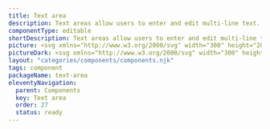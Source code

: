 ```yaml
---
title: Text area
description: Text areas allow users to enter and edit multi-line text. They typically appear in forms.
componentType: editable
shortDescription: Text areas allow users to enter and edit multi-line text.
picture: <svg xmlns="http://www.w3.org/2000/svg" width="300" height="200" fill="none" aria-labelledby="textareaTitle textareaDesc" role="img"><title id="textareaTitle">Illustration of textarea component.</title><desc id="textareaDesc">An illustrated textarea component representing textarea component card.</desc><path fill="#36F" fill-opacity=".04" d="M256.864 56H43.136c-.628 0-1.136.7-1.136 1.565v84.87c0 .864.508 1.565 1.136 1.565h213.728c.628 0 1.136-.701 1.136-1.565v-84.87c0-.864-.508-1.565-1.136-1.565Z"/><path stroke="#36F" stroke-width="2" d="M256.864 56H43.136c-.628 0-1.136.7-1.136 1.565v84.87c0 .864.508 1.565 1.136 1.565h213.728c.628 0 1.136-.701 1.136-1.565v-84.87c0-.864-.508-1.565-1.136-1.565Z"/><path fill="#222" d="M59.625 83.511v-10.73H56V71.5h8.788v1.282h-3.625v10.73h-1.538ZM69.196 83.731a4.308 4.308 0 0 1-2.16-.55 4.077 4.077 0 0 1-1.539-1.61c-.378-.696-.567-1.526-.567-2.49 0-.977.189-1.813.567-2.51.39-.695.891-1.232 1.502-1.61a3.593 3.593 0 0 1 1.922-.568c1.135 0 2.008.378 2.618 1.135.623.757.934 1.77.934 3.04 0 .158-.006.317-.018.476 0 .146-.013.274-.037.384h-6.005c.06.94.354 1.69.879 2.252.537.562 1.232.842 2.087.842.427 0 .818-.06 1.172-.183a5.519 5.519 0 0 0 1.043-.512l.531.989a6.79 6.79 0 0 1-1.3.64c-.476.183-1.019.275-1.63.275Zm-2.802-5.383h4.76c0-.903-.194-1.587-.585-2.05-.379-.477-.916-.715-1.611-.715-.623 0-1.184.244-1.685.733-.488.476-.78 1.153-.879 2.032ZM73.302 83.511l2.91-4.65-2.69-4.248h1.629l1.19 1.959c.134.232.275.476.421.732.147.257.299.507.458.75h.073c.134-.243.268-.493.403-.75.134-.256.268-.5.403-.732l1.08-1.96h1.574l-2.691 4.413 2.893 4.486h-1.63l-1.3-2.069-.476-.805a17.131 17.131 0 0 0-.494-.788h-.073c-.159.257-.312.52-.458.788-.147.256-.293.525-.44.805l-1.208 2.07h-1.574ZM85.072 83.731c-.952 0-1.617-.275-1.996-.824-.366-.55-.549-1.263-.549-2.142v-4.926h-1.318v-1.135l1.391-.091.183-2.49h1.264v2.49h2.398v1.226h-2.398v4.944c0 .55.097.977.293 1.282.207.293.567.44 1.08.44.159 0 .33-.025.513-.074l.494-.165.293 1.135a6.366 6.366 0 0 1-.806.22c-.28.073-.561.11-.842.11ZM94.338 76.792l-.568 1.83h3.607l-.567-1.83a74.216 74.216 0 0 1-.623-1.996c-.195-.672-.39-1.355-.586-2.05h-.073a82.74 82.74 0 0 1-.568 2.05c-.195.659-.402 1.324-.622 1.996Zm-3.662 6.72L94.741 71.5h1.72l4.065 12.011h-1.63l-1.134-3.662h-4.376l-1.154 3.662h-1.556ZM102.081 83.511v-8.898h1.245l.129 1.61h.055c.305-.56.677-1.006 1.116-1.336.44-.33.91-.494 1.41-.494.354 0 .672.061.952.183l-.293 1.318a3.34 3.34 0 0 0-.402-.11 2.402 2.402 0 0 0-.458-.036c-.379 0-.775.152-1.19.458-.403.305-.757.836-1.062 1.593v5.712h-1.502ZM111.857 83.731a4.31 4.31 0 0 1-2.161-.55 4.081 4.081 0 0 1-1.538-1.61c-.378-.696-.567-1.526-.567-2.49 0-.977.189-1.813.567-2.51.391-.695.891-1.232 1.502-1.61a3.592 3.592 0 0 1 1.922-.568c1.135 0 2.008.378 2.618 1.135.623.757.934 1.77.934 3.04 0 .158-.006.317-.018.476 0 .146-.012.274-.037.384h-6.005c.061.94.354 1.69.879 2.252.537.562 1.233.842 2.087.842.427 0 .818-.06 1.172-.183a5.499 5.499 0 0 0 1.043-.512l.531.989a6.756 6.756 0 0 1-1.3.64c-.476.183-1.019.275-1.629.275Zm-2.801-5.383h4.76c0-.903-.195-1.587-.586-2.05-.378-.477-.915-.715-1.611-.715-.623 0-1.184.244-1.685.733-.488.476-.781 1.153-.878 2.032ZM119.133 83.731c-.744 0-1.367-.22-1.867-.66-.489-.45-.733-1.073-.733-1.867 0-.976.434-1.72 1.3-2.234.879-.525 2.264-.89 4.156-1.098 0-.379-.055-.739-.164-1.08a1.55 1.55 0 0 0-.55-.824c-.256-.22-.628-.33-1.117-.33-.512 0-.994.098-1.446.293a7.04 7.04 0 0 0-1.208.66l-.586-1.044a9.223 9.223 0 0 1 1.519-.77 5.058 5.058 0 0 1 1.978-.384c1.086 0 1.873.336 2.362 1.007.488.66.732 1.544.732 2.655v5.456h-1.245l-.128-1.062h-.055c-.415.342-.873.641-1.373.898a3.337 3.337 0 0 1-1.575.384Zm.44-1.209c.427 0 .83-.103 1.208-.31a6.79 6.79 0 0 0 1.208-.88v-2.471c-1.477.183-2.514.457-3.112.823-.586.367-.879.837-.879 1.41 0 .5.153.867.458 1.099.305.22.677.33 1.117.33Z"/></svg>
pictureDark: <svg xmlns="http://www.w3.org/2000/svg" width="300" height="200" fill="none" aria-labelledby="textareaDarkTitle textareaDarkDesc" role="img"><title id="textareaDarkTitle">Illustration of textarea component.</title><desc id="textareaDarkDesc">An illustrated textarea component representing textarea component card.</desc><path fill="#36F" fill-opacity=".08" d="M256.864 56H43.136c-.628 0-1.136.7-1.136 1.565v84.87c0 .864.508 1.565 1.136 1.565h213.728c.628 0 1.136-.701 1.136-1.565v-84.87c0-.864-.508-1.565-1.136-1.565Z"/><path stroke="#5985FF" stroke-width="2" d="M256.864 56H43.136c-.628 0-1.136.7-1.136 1.565v84.87c0 .864.508 1.565 1.136 1.565h213.728c.628 0 1.136-.701 1.136-1.565v-84.87c0-.864-.508-1.565-1.136-1.565Z"/><path fill="#F4F4F4" d="M59.625 83.511v-10.73H56V71.5h8.788v1.282h-3.625v10.73h-1.538ZM69.196 83.731a4.308 4.308 0 0 1-2.16-.55 4.077 4.077 0 0 1-1.539-1.61c-.378-.696-.567-1.526-.567-2.49 0-.977.189-1.813.567-2.51.39-.695.891-1.232 1.502-1.61a3.593 3.593 0 0 1 1.922-.568c1.135 0 2.008.378 2.618 1.135.623.757.934 1.77.934 3.04 0 .158-.006.317-.018.476 0 .146-.013.274-.037.384h-6.005c.06.94.354 1.69.879 2.252.537.562 1.232.842 2.087.842.427 0 .818-.06 1.172-.183a5.519 5.519 0 0 0 1.043-.512l.531.989a6.79 6.79 0 0 1-1.3.64c-.476.183-1.019.275-1.63.275Zm-2.802-5.383h4.76c0-.903-.194-1.587-.585-2.05-.379-.477-.916-.715-1.611-.715-.623 0-1.184.244-1.685.733-.488.476-.78 1.153-.879 2.032ZM73.302 83.511l2.91-4.65-2.69-4.248h1.629l1.19 1.959c.134.232.275.476.421.732.147.257.299.507.458.75h.073c.134-.243.268-.493.403-.75.134-.256.268-.5.403-.732l1.08-1.96h1.574l-2.691 4.413 2.893 4.486h-1.63l-1.3-2.069-.476-.805a17.131 17.131 0 0 0-.494-.788h-.073c-.159.257-.312.52-.458.788-.147.256-.293.525-.44.805l-1.208 2.07h-1.574ZM85.072 83.731c-.952 0-1.617-.275-1.996-.824-.366-.55-.549-1.263-.549-2.142v-4.926h-1.318v-1.135l1.391-.091.183-2.49h1.264v2.49h2.398v1.226h-2.398v4.944c0 .55.097.977.293 1.282.207.293.567.44 1.08.44.159 0 .33-.025.513-.074l.494-.165.293 1.135a6.366 6.366 0 0 1-.806.22c-.28.073-.561.11-.842.11ZM94.338 76.792l-.568 1.83h3.607l-.567-1.83a74.216 74.216 0 0 1-.623-1.996c-.195-.672-.39-1.355-.586-2.05h-.073a82.74 82.74 0 0 1-.568 2.05c-.195.659-.402 1.324-.622 1.996Zm-3.662 6.72L94.741 71.5h1.72l4.065 12.011h-1.63l-1.134-3.662h-4.376l-1.154 3.662h-1.556ZM102.081 83.511v-8.898h1.245l.129 1.61h.055c.305-.56.677-1.006 1.116-1.336.44-.33.91-.494 1.41-.494.354 0 .672.061.952.183l-.293 1.318a3.34 3.34 0 0 0-.402-.11 2.402 2.402 0 0 0-.458-.036c-.379 0-.775.152-1.19.458-.403.305-.757.836-1.062 1.593v5.712h-1.502ZM111.857 83.731a4.31 4.31 0 0 1-2.161-.55 4.081 4.081 0 0 1-1.538-1.61c-.378-.696-.567-1.526-.567-2.49 0-.977.189-1.813.567-2.51.391-.695.891-1.232 1.502-1.61a3.592 3.592 0 0 1 1.922-.568c1.135 0 2.008.378 2.618 1.135.623.757.934 1.77.934 3.04 0 .158-.006.317-.018.476 0 .146-.012.274-.037.384h-6.005c.061.94.354 1.69.879 2.252.537.562 1.233.842 2.087.842.427 0 .818-.06 1.172-.183a5.499 5.499 0 0 0 1.043-.512l.531.989a6.756 6.756 0 0 1-1.3.64c-.476.183-1.019.275-1.629.275Zm-2.801-5.383h4.76c0-.903-.195-1.587-.586-2.05-.378-.477-.915-.715-1.611-.715-.623 0-1.184.244-1.685.733-.488.476-.781 1.153-.878 2.032ZM119.133 83.731c-.744 0-1.367-.22-1.867-.66-.489-.45-.733-1.073-.733-1.867 0-.976.434-1.72 1.3-2.234.879-.525 2.264-.89 4.156-1.098 0-.379-.055-.739-.164-1.08a1.55 1.55 0 0 0-.55-.824c-.256-.22-.628-.33-1.117-.33-.512 0-.994.098-1.446.293a7.04 7.04 0 0 0-1.208.66l-.586-1.044a9.223 9.223 0 0 1 1.519-.77 5.058 5.058 0 0 1 1.978-.384c1.086 0 1.873.336 2.362 1.007.488.66.732 1.544.732 2.655v5.456h-1.245l-.128-1.062h-.055c-.415.342-.873.641-1.373.898a3.337 3.337 0 0 1-1.575.384Zm.44-1.209c.427 0 .83-.103 1.208-.31a6.79 6.79 0 0 0 1.208-.88v-2.471c-1.477.183-2.514.457-3.112.823-.586.367-.879.837-.879 1.41 0 .5.153.867.458 1.099.305.22.677.33 1.117.33Z"/></svg>
layout: "categories/components/components.njk"
tags: component
packageName: text-area
eleventyNavigation:
  parent: Components
  key: Text area
  order: 27
  status: ready
---
```


